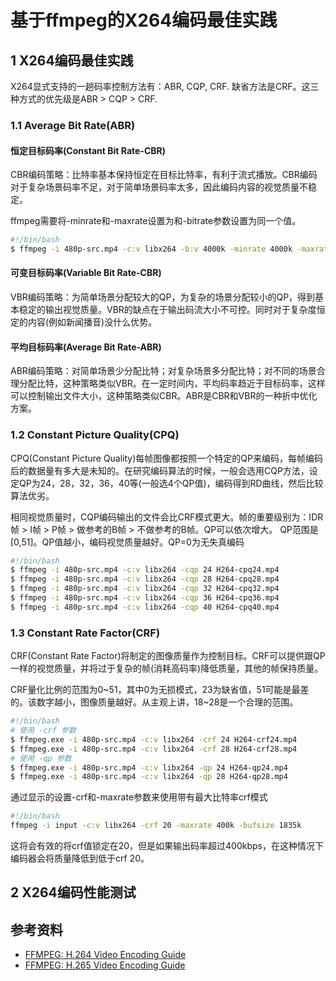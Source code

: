 # 基于ffmpeg的X264编码最佳实践

## 1 X264编码最佳实践

X264显式支持的一趟码率控制方法有：ABR, CQP, CRF. 缺省方法是CRF。这三种方式的优先级是ABR > CQP > CRF.

### 1.1 Average Bit Rate(ABR)

#### 恒定目标码率(Constant Bit Rate-CBR)

CBR编码策略：比特率基本保持恒定在目标比特率，有利于流式播放。CBR编码对于复杂场景码率不足，对于简单场景码率太多，因此编码内容的视觉质量不稳定。

ffmpeg需要将-minrate和-maxrate设置为和-bitrate参数设置为同一个值。

```bash
#!/bin/bash
$ ffmpeg -i 480p-src.mp4 -c:v libx264 -b:v 4000k -minrate 4000k -maxrate 4000k -bufsize 1835k H264-cbr-4m.mp4
```

#### 可变目标码率(Variable Bit Rate-CBR)

VBR编码策略：为简单场景分配较大的QP，为复杂的场景分配较小的QP，得到基本稳定的输出视觉质量。VBR的缺点在于输出码流大小不可控。同时对于复杂度恒定的内容(例如新闻播音)没什么优势。

#### 平均目标码率(Average Bit Rate-ABR)

ABR编码策略：对简单场景少分配比特；对复杂场景多分配比特；对不同的场景合理分配比特，这种策略类似VBR。在一定时间内，平均码率趋近于目标码率，这样可以控制输出文件大小，这种策略类似CBR。ABR是CBR和VBR的一种折中优化方案。

### 1.2 Constant Picture Quality(CPQ)

CPQ(Constant Picture Quality)每帧图像都按照一个特定的QP来编码，每帧编码后的数据量有多大是未知的。在研究编码算法的时候，一般会选用CQP方法，设定QP为24，28，32，36，40等(一般选4个QP值)，编码得到RD曲线，然后比较算法优劣。 

相同视觉质量时，CQP编码输出的文件会比CRF模式更大。帧的重要级别为：IDR帧 > I帧 > P帧 > 做参考的B帧 > 不做参考的B帧。QP可以依次增大。  QP范围是[0,51]。QP值越小，编码视觉质量越好。QP=0为无失真编码

```bash
#!/bin/bash
$ ffmpeg -i 480p-src.mp4 -c:v libx264 -cqp 24 H264-cpq24.mp4
$ ffmpeg -i 480p-src.mp4 -c:v libx264 -cqp 28 H264-cpq28.mp4
$ ffmpeg -i 480p-src.mp4 -c:v libx264 -cqp 32 H264-cpq32.mp4
$ ffmpeg -i 480p-src.mp4 -c:v libx264 -cqp 36 H264-cpq36.mp4
$ ffmpeg -i 480p-src.mp4 -c:v libx264 -cqp 40 H264-cpq40.mp4
```

### 1.3 Constant Rate Factor(CRF)

CRF(Constant Rate Factor)将制定的图像质量作为控制目标。CRF可以提供跟QP一样的视觉质量，并将过于复杂的帧(消耗高码率)降低质量，其他的帧保持质量。

CRF量化比例的范围为0~51，其中0为无损模式，23为缺省值，51可能是最差的。该数字越小，图像质量越好。从主观上讲，18~28是一个合理的范围。

```bash
#!/bin/bash
# 使用 -crf 参数
$ ffmpeg.exe -i 480p-src.mp4 -c:v libx264 -crf 24 H264-crf24.mp4
$ ffmpeg.exe -i 480p-src.mp4 -c:v libx264 -crf 28 H264-crf28.mp4
# 使用 -qp 参数
$ ffmpeg.exe -i 480p-src.mp4 -c:v libx264 -qp 24 H264-qp24.mp4
$ ffmpeg.exe -i 480p-src.mp4 -c:v libx264 -qp 28 H264-qp28.mp4
```

通过显示的设置-crf和-maxrate参数来使用带有最大比特率crf模式

```bash
#!/bin/bash
ffmpeg -i input -c:v libx264 -crf 20 -maxrate 400k -bufsize 1835k
```

这将会有效的将crf值锁定在20，但是如果输出码率超过400kbps，在这种情况下编码器会将质量降低到低于crf 20。

## 2 X264编码性能测试

## 参考资料

- [FFMPEG: H.264 Video Encoding Guide](https://trac.ffmpeg.org/wiki/Encode/H.264)
- [FFMPEG: H.265 Video Encoding Guide](https://trac.ffmpeg.org/wiki/Encode/H.265)